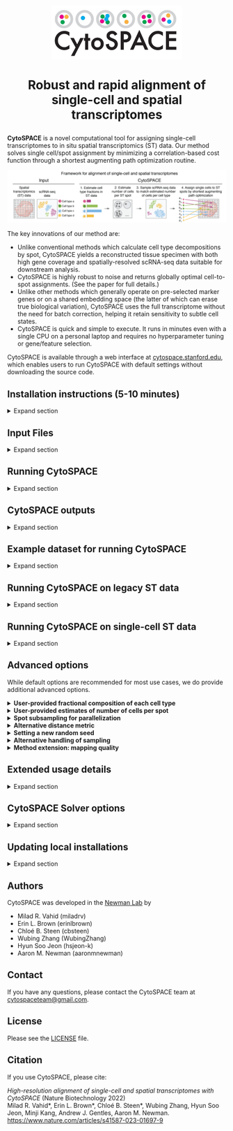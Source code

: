 <p align="center">
  <img width="300" src="images/CytoSPACE_logo.jpeg">
</p>

<h1> <p align="center">
    Robust and rapid alignment of single-cell and spatial transcriptomes
</p> </h1>

**CytoSPACE** is a novel computational tool for assigning single-cell transcriptomes to in situ spatial transcriptomics (ST) data. Our method solves single cell/spot assignment by minimizing a correlation-based cost function through a shortest augmenting path optimization routine. 

<p align="center">
  <img src="images/CytoSPACE_overview.png" width="900"> 
</p>

The key innovations of our method are:

- Unlike conventional methods which calculate cell type decompositions by spot, CytoSPACE yields a reconstructed tissue specimen with both high gene coverage and spatially-resolved scRNA-seq data suitable for downstream analysis.
- CytoSPACE is highly robust to noise and returns globally optimal cell-to-spot assignments. (See the paper for full details.)
- Unlike other methods which generally operate on pre-selected marker genes or on a shared embedding space (the latter of which can erase true biological variation), CytoSPACE uses the full transcriptome without the need for batch correction, helping it retain sensitivity to subtle cell states.
- CytoSPACE is quick and simple to execute. It runs in minutes even with a single CPU on a personal laptop and requires no hyperparameter tuning or gene/feature selection.

CytoSPACE is available through a web interface at <a href="https://cytospace.stanford.edu/">cytospace.stanford.edu</a>, which enables users to run CytoSPACE with default settings without downloading the source code.

## Installation instructions (5-10 minutes)

<details><summary>Expand section</summary>

1. Install <a href="https://docs.conda.io/projects/conda/en/latest/user-guide/install/index.html" target="_blank">Miniconda</a> if not already available.

2. Clone this repository:
```bash
  git clone https://github.com/digitalcytometry/cytospace
```

3. Navigate to `cytospace` directory:
```bash
  cd cytospace
```

4. (5-10 minutes) Create a conda environment with the required dependencies:
```bash
  conda env create -f environment.yml
```

5. Activate the `cytospace` environment you just created:
```bash
  conda activate cytospace
``` 

6. (~30 seconds) Install CytoSPACE by executing:
```bash
  pip install .
``` 

7. (Recommended, ~1 minute) Install package `lapjv` by executing:
```bash
  pip install lapjv==1.3.14
```
We highly recommend you install this package, which provides a fast implementation of the default core optimization algorithm within CytoSPACE. However, some systems may not accommodate it as it requires CPU support for AVX2 instructions. To determine if your system supports this package, it is generally easiest to simply attempt to install it as above. If it installs without problems, your system will support it! If you run into an error, it is likely your system does not support it, and you can simply use one of the other options we have provided. See [__Solver options__](#cytospace-solver-options) below for details. Please note that if the package installs but you receive an "illegal instruction" error while running CytoSPACE, you may be able to build the package instead with the following command:
```bash
   pip3 install git+https://github.com/src-d/lapjv
```
For more information, see the <a href="https://pypi.org/project/lapjv/" target="_blank">lapjv documentation page</a>. 
</details>

## Input Files

<details><summary>Expand section</summary>

CytoSPACE requires 4 files as input by default. All files should be provided in tab-delimited tabular input format (saved as .txt) with no double quotations. Further formatting details for each input file are specified below. We also provide instructions on using scripts to generate input files from Seurat objects at the end of this section.

1. __A scRNA-seq gene expression file:__
- The matrix must be genes (rows) by cells (columns).
- The first row must contain the single cell IDs and the first column must contain the gene names.
- The first column (gene names) must have a header.
- The gene expression data should be represented as non-normalized counts. 
<p align="center">
  <img src="images/scRNAfile.png" width="800"> 
</p>

2. __A cell type label file:__
- Cell type labels corresponding to the single cell IDs in the scRNA-seq gene expression matrix. 
- Cell type label strings should not have special characters. 
- The table should contain two columns, where column 1 contains the single cell IDs corresponding to the columns of the scRNA-seq matrix and column 2 contains the corresponding cell type labels.
- The columns must have a header. 
<p align="center">
  <img src="images/celllabelfile.png" width="300"> 
</p>

3. __A spatial transcriptomics (ST) gene expression file:__
- The matrix must be genes (rows) by ST spots (columns).
- The first row must contain the ST spot IDs and the first column must contain the gene names.
- The first column (gene names) must have a header.
- The gene expression data should be represented as non-normalized counts. 
<p align="center">
  <img src="images/STdatafile.png" width="800"> 
</p>

4. __A spatial transcriptomics coordinates file:__
- A table consisting of 3 columns, where the first column contains the ST spot IDs corresponding to and in the same order as the columns of the ST gene expression matrix, and column 2 and 3 contain the row and column indices of the spatial transcriptomics data, respectively. 
- The columns must have a header. 
<p align="center">
  <img src="images/STcoordfile.png" width="300"> 
</p>

### From Space Ranger outputs
If the users are starting from Space Ranger outputs, they can provide the ST input files as a single tar.gz, __in place of__ both (3) gene expression and (4) coordinates. If a Space Ranger output is specified, CytoSPACE will automatically attempt to unzip the provided tarball and load the correponding ST expression and coordinates data.

The tarball should only include a single H5 file (extension .h5) and one subdirectory, where the H5 file contains the ST gene expression and the subdirectory contains the image data. An example file tree for an unzipped tarball is shown below on the left; if downloading from the public 10X Visium data, users can download the files shown below on the right.
<p align="center">
  <img src="images/VisiumTar.png" width="300"> <img src="images/Visium.png" width="300">
</p>

<details><summary><b>Preparing input files from Seurat objects</b></summary>

If you have data in the form of Seurat objects, you can generate files formatted for CytoSPACE input via helper functions we have provided in the `R` script `generate_cytospace_from_seurat_object.R` in `cytospace/Prepare_input_files`. To use these helper functions, first import them from `generate_cytospace_from_seurat_object.R` by including 
```bash
  source('/path/to/generate_cytospace_from_seurat_object.R')
```
in your R script. 

### From scRNA-seq Seurat object
For producing CytoSPACE inputs from scRNA Seurat objects, we provide the function `generate_cytospace_from_scRNA_seurat_object` which may be called as
```bash
  generate_cytospace_from_scRNA_seurat_object(scRNA_Seurat_Object,dir_out='',fout_prefix='')
```
within your R script. The first argument (required) designates your input Seurat object, `dir_out` (optional, default is working directory) specifies the path to the output directory to store the results, and `fout_prefix` (optional, default is none) specifies a prefix to add to output file names, which otherwise are generated as `scRNA_data.txt` and `cell_type_labels.txt`. Please note that `Idents(scRNA_Seurat_Object)` must be set to include cell types.


### From Spatial Seurat object
For producing CytoSPACE inputs from ST Seurat objects, we provide the function `generate_cytospace_from_ST_seurat_object` which may be called as
```bash
  generate_cytospace_from_ST_seurat_object(ST_Seurat_Object,dir_out='',fout_prefix='',slice='slice1')
```
within your R script. The first argument (required) designates your input Seurat object, `dir_out` (optional, default is working directory) specifies the path to the output directory to store the results, `fout_prefix` (optional, default is none) specifies a prefix to add to output file names, which otherwise are generated as `ST_data.txt` and `Coordinates.txt`, and `slice` (optional, default is `slice1`) provides the name of your slice as stored in your Seurat object.
</details>
</details>

## Running CytoSPACE

<details><summary>Expand section</summary>

After activating the `cytospace` conda environment via `conda activate cytospace`, CytoSPACE can be called from the command line from any folder using `cytospace`. Examples on how to run CytoSPACE are provided in the section "Example datasets for running CytoSPACE" below.

A typical CytoSPACE run with default settings would look like this: 
 ```bash
 cytospace \
    --scRNA-path /path/to/scRNA_geneexpression \
    --cell-type-path /path/to/scRNA_celllabels \
    --st-path /path/to/ST_geneexpression \
    --coordinates-path /path/to/ST_coordinates
```
Or with more condensed parameter names: 
 ```bash
 cytospace \
    -sp /path/to/scRNA_geneexpression \
    -ctp /path/to/scRNA_celllabels \
    -stp /path/to/ST_geneexpression \
    -cp /path/to/ST_coordinates
```

Alternatively, if starting from a Space Ranger output, the command may look like this:
```bash
 cytospace \
    --scRNA-path /path/to/scRNA_geneexpression \
    --cell-type-path /path/to/scRNA_celllabels \
    --spaceranger-path /path/to/spaceranger_output.tar.gz
```
```bash
 cytospace -sp /path/to/scRNA_geneexpression \
    -ctp /path/to/scRNA_celllabels \
    -srp /path/to/spaceranger_output.tar.gz
```

For full usage details with additional options, see the [__Extended usage details__](#extended-usage-details) section below. 

### Choosing a solver
CytoSPACE provides three solver options. In short, we recommend using the default option `lapjv` if your system supports AVX2 (i.e., if you were able to successfully install it with `pip install lapjv==1.3.14`) and `lap_CSPR` otherwise. No options are required to use the default solver `lapjv`. To use `lap_CSPR` instead, pass the argument `-sm lap_CSPR` to your `cytospace` call. For full solver details, see the [__Solver options__](#cytospace-solver-options) section below.

<details><summary><b>Other ways CytoSPACE can be run</b></summary>

1. You can call the `cytospace.py` script directly with python:
 `python cytospace/cytospace.py`
 
2. You can import methods or functions from `CytoSPACE` in python and modify/create your own 
    pipeline. For example:
```python
  from cytospace import cytospace

  for mean_cell_numbers in [5, 10, 20]:
      cytospace.main_cytospace(..., mean_cell_numbers=mean_cell_numbers)
```
</details>
</details>

## CytoSPACE outputs

<details><summary>Expand section</summary>

CytoSPACE will produce six output files by default.
1. ```cell_type_assignments_by_spot.pdf```<br>
Heatmaps of cell type assignments within the ST sample. Along with a plot showing the total number of cells mapped to each spot, these show the spatial distribution of cell type assignments. Color bars indicate the number of cells of the respective cell type inferred per spot.
2. ```cell_type_assignments_by_spot_jitter.pdf```<br>
A single scatterplot showing all assigned cells by their spot location. Each cell is colored based on its cell type.
3. ```assigned_locations.csv```<br>
This file will provide the assigned locations of each single cell mapped to ST spots. As some cells may be mapped to multiple locations depending on the size of the input scRNA-seq set, new cell IDs (`UniqueCID`) are assigned to each cell and given in the first column. The second column includes original cell IDs (`OriginalCID`); the third column includes corresponding cell types (`CellType`); the fourth column includes assigned spot IDs (`SpotID`); and the fifth and sixth columns respectively include  `row` and `column` indices, or xy-coordinates such as `X` and `Y` if provided in the initial coordinates file, of the corresponding spots.
4. ```cell_type_assignments_by_spot.csv```<br>
This file gives the raw number of cells of each cell type per spot by `SpotID` as well as the total number of cells assigned to that spot.
5. ```fractional_abundances_by_spot.csv```<br>
This file gives the fractional abundance of cell types assigned to each spot by `SpotID`.
6. ```log.txt```<br>
This file contains a log of CytoSPACE run parameters and running time.
</details>

## Example dataset for running CytoSPACE

<details><summary>Expand section</summary>

For users to test CytoSPACE, we have included files for an example run:
- A HER2+ breast cancer scRNA-seq atlas by Wu et al. (<a href="https://www.nature.com/articles/s41588-021-00911-1" target="_blank">Nature Genetics, 2021</a>) and a HER2+ breast cancer FFPE specimen profiled by the Visium platform (<a href="https://www.10xgenomics.com/resources/datasets/human-breast-cancer-ductal-carcinoma-in-situ-invasive-carcinoma-ffpe-1-standard-1-3-0" target="_blank">10x Genomics</a>). Default parameters were selected with Visium samples in mind and are appropriate here.


### Download example datasets
A zip file containing the example dataset can be downloaded from the following link:
- <a href="https://drive.google.com/file/d/1G8gK4MxCmRG4JZi588wloMsP8iZlQf_z/view?usp=share_link" target="_blank">Breast cancer</a>
<!-- 
To download from the command line using `gdown`:
1. Breast cancer
   ```bash
   gdown --fuzzy https://drive.google.com/file/d/1knez-rEPfLIDP6WVRINdn1RtDYmoo8BH/view?usp=share_link
   unzip CytoSPACE_example_breast_cancer.zip
   ```
2. Melanoma
   ```bash
   gdown --fuzzy https://drive.google.com/file/d/1hwK_sh355chdmW50yrPJq7_W8j6HuRHh/view?usp=share_link
   unzip CytoSPACE_example_melanoma.zip
   ``` -->
   
### Command for running example analysis:
Once the example files are downloaded and unzipped, the commands below can be run from inside the unzipped directory:
```bash
  cytospace -sp brca_scRNA_GEP.txt -ctp brca_scRNA_celllabels.txt -stp brca_STdata_GEP.txt -cp brca_STdata_coordinates.txt -o cytospace_results_brca -sm lap_CSPR
```
Please note that here we use the `lap_CSPR` solver for compatibility. If your system supports AVX2 intrinsics, you can run the same commands without the final argument to use the `lapjv` solver instead. __The CytoSPACE run should take around 5 minutes.__

### CytoSPACE output files for example breast cancer data
The main output from a CytoSPACE run is the file named `assigned_locations.csv`, which provides the ST spots to which the single cells have been assigned. 

<p align="center">
  <img width="600" src="images/assigned_locations.png">
</p>

The CytoSPACE results are visualized in heatmaps saved as `cell_type_assignments_by_spot.pdf` showing the distribution of single cells across ST spots for each cell type. Color bars indicate the number of cells of the respective cell type inferred per spot. Below are the heatmaps produced for the example BRCA data.

<p align="center">
  <img width="600" src="images/BRCA_cell_type_assignments_by_spot.png">
</p>

For comparison, consider the pathologist annotations of this ST sample as provided by 10x:

<p align="center">
  <img width="600" src="images/Visium_FFPE_Human_Breast_Cancer_Pathologist_Annotations.png">
</p>

CytoSPACE also provides a scatterplot showing cells of all types at once near their spot location, saved as `cell_type_assignments_by_spot_jitter.pdf`. Each cell is colored by its cell type. The below plot is produced for the example BRCA data.

<p align="center">
  <img width="600" src="images/BRCA_cell_type_assignments_by_spot_jitter.png">
</p>

The number of cells per spot by cell type as well as in total are provided in the file `cell_type_assignments_by_spot.csv`. Fractional abundances of each cell type are returned in the file `fractional_abundances_by_spot.csv`. A log file recording CytoSPACE inputs and running times is output in the file `log.txt`.

A zip file of the expected CytoSPACE outputs (with `lap_CSPR` solver) are available to download at the following link:
- <a href="https://drive.google.com/file/d/1ZMA0XEl_pjC12mb8bZL8zI9yzYd2djbq/view?usp=share_link" target="_blank">Breast cancer results</a>

<!-- To download from the command line using `gdown`:
1. Breast cancer
   ```bash
   gdown --fuzzy https://drive.google.com/file/d/1CLfy4Txez8ThID8YzIH04hlvrBRCQ4Rh/view?usp=sharing
   unzip CytoSPACE_example_breast_cancer_results.zip
   ```
2. Melanoma
   ```bash
   gdown --fuzzy https://drive.google.com/file/d/1X4jMwctRNmqCRIJcop2hL3jRdlhxnnlc/view?usp=sharing
   unzip CytoSPACE_example_melanoma_results.zip
   ``` -->

</details>

## Running CytoSPACE on legacy ST data

<details><summary>Expand section</summary>

By default, the CytoSPACE parameters have been optimized for standard 10x Visium spatial slides. Datasets generated by the legacy ST platform can be run with similar commands, but we recommend that the following parameters be adjusted:
1. `--mean_cell_numbers`, or `-mcn`, should be set to `20`. The legacy ST platform has larger spot sizes, so we recommend mapping an average of 20 cells per spot.
2. `--geometry`, or `-g` should be set to `square`. This will allow the plot function to shape each spot as a square rather than a hexagon.

Similar to the example breast cancer dataset above, we provide an example dataset below:
- A melanoma scRNA-seq atlas by Tirosh et al. (<a href="https://www.science.org/doi/10.1126/science.aad0501?url_ver=Z39.88-2003&rfr_id=ori:rid:crossref.org&rfr_dat=cr_pub%20%200pubmed" target="_blank">Science, 2016</a>), and a melanoma specimen profiled by the legacy ST platform (Thrane et al, <a href="https://aacrjournals.org/cancerres/article/78/20/5970/631815/Spatially-Resolved-Transcriptomics-Enables" target="_blank">Cancer Research, 2018</a>).

The zip file containing the dataset can be downloaded <a href="https://drive.google.com/file/d/1hwK_sh355chdmW50yrPJq7_W8j6HuRHh/view?usp=share_link" target="_blank">here</a>.

Running CytoSPACE with the command below generates the results shown <a href="https://drive.google.com/file/d/1bX4SqrYzIXov_A5ivlJ8U0qD8_lXmmBf/view?usp=share_link" target="_blank">here</a> . The format of the output will be the same as the breast cancer dataset above. Please note that here we specify the `-ctfep` parameter (see [__Advanced options__](#advanced-options) - __User-provided fractional composition of each cell type__).
```bash
  cytospace -sp melanoma_scRNA_GEP.txt -ctp melanoma_scRNA_celllabels.txt -stp melanoma_STdata_slide1_GEP.txt -cp melanoma_STdata_slide1_coordinates.txt -ctfep melanoma_cell_fraction_estimates.txt -o cytospace_results_melanoma -mcn 20 -g square -sm lap_CSPR
```
</details>

## Running CytoSPACE on single-cell ST data

<details><summary>Expand section</summary>

While designed for Visium-type data in which most spots contain RNA from multiple cells, CytoSPACE can also be used with single-cell resolution spatial data such as <a href="https://vizgen.com/resources/meet-the-merscope-platform/" target="_blank">Vizgen's MERSCOPE platform</a>. We expect this extension to be useful for reducing noise and expanding transcriptome coverage of each cell in the ST data. For this single-cell resolution mode, CytoSPACE partitions the ST data into smaller chunks and utilizes multiple CPU cores to assign down-sampled versions of the reference scRNA-seq data to these regions.

We highly recommend that an `--st-cell-type-path` (or `-stctp`) be provided when running CytoSPACE in `--single-cell` mode. This file will list the cell type labels for each spot, in the same format as the scRNA-seq cell type labels specified under `--cell-type-path`. All of the cell types present in `--st-cell-type-path` must also be present in `--cell-type-path`.

However, if the user does not have access to the cell types for each individual spot, they can instead provide a `--cell-type-fraction-estimation-path` in place of `--st-cell-type-path`. See the [__Advaced Options__](#advanced-options) - __User-provided fractional composition of each cell type__ section regarding how this file should be formatted. Please note that for `--single-cell` mode, CytoSPACE does not support the internal estimation of cell type fraction, and the users are expected to specify either an `--st-cell-type-path` or a `--cell-type-fraction-estimation-path`.

To run CytoSPACE with single-cell resolution spatial data:
 ```bash
 cytospace --single-cell \
    --scRNA-path /path/to/scRNA_geneexpression \
    --cell-type-path /path/to/scRNA_celllabels \
    --st-path /path/to/ST_geneexpression \
    --coordinates-path /path/to/ST_coordinates \
    --st-cell-type-path /path/to/ST_celllabels \
    --number-of-processors NUMBER_OF_PROCESSORS \
    --number-of-selected-spots NUMBER_OF_SELECTED_SPOTS
```
Or with more condensed parameter names: 
 ```bash
 cytospace -sc \
    -sp /path/to/scRNA_geneexpression \
    -ctp /path/to/scRNA_celllabels \
    -stp /path/to/ST_geneexpression \
    -cp /path/to/ST_coordinates \
    -stctp /path/to/ST_celllabels \
    -nop NUMBER_OF_PROCESSORS \
    -noss NUMBER_OF_SELECTED_SPOTS
```
where `NUMBER_OF_PROCESSORS` denotes the number of cores to use, and `NUMBER_OF_SELECTED_SPOTS` denotes the number of ST spots in each partition. We generally recommend `-noss 10000`.

A zip file of example single cell inputs is available to download from Google Drive <a href="https://drive.google.com/file/d/1odOcIfY3oqvLCNdXHLRaSmTraRxqnHLp/view?usp=share_link" target="_blank">here</a>.

<!-- To download from the command line using `gdown`:
   ```bash
   gdown --fuzzy https://drive.google.com/file/d/10fhxjCn-VfPPurrI-RE8lbs6NCPqfGXY/view?usp=sharing
   unzip single_cell_example_data.zip
   ``` -->

To run CytoSPACE with this example dataset, run the following command from the location of the unzipped inputs and with your CytoSPACE conda environment active:
 ```bash
 cytospace \
    -sp HumanColonCancerPatient2_scRNA_expressions_cytospace.tsv \
    -ctp HumanColonCancerPatient2_scRNA_annotations_cytospace.tsv \
    -stp HumanColonCancerPatient2_ST_expressions_cytospace.tsv \
    -cp HumanColonCancerPatient2_ST_coordinates_cytospace.tsv \
    -stctp HumanColonCancerPatient2_ST_celltypes_cytospace.tsv \
    -o cytospace_results_crc \
    -sm lap_CSPR \
    -sc -noss 10000 -nop 2
```

Running CytoSPACE in the `--single-cell` mode will output the assignments `assigned_locations.csv`, the plot `cell_type_assignments_by_spot_single_cell.pdf`, and the log file `log.txt`. The plot generated will be a scatterplot of the cells colored by cell type, as shown below for the example dataset. The full results for the example dataset using the above command is available for download <a href="https://drive.google.com/file/d/1LTTDVGAuQ4QYkyCX6WtyBNXcnZe9fxKG/view?usp=share_link" target="_blank">here</a>.

<p align="center">
  <img width="600" src="images/CRC_cell_type_assignments_by_spot_single_cell.png">
</p>

</details>

## Advanced options
While default options are recommended for most use cases, we do provide additional advanced options.

<details><summary><b>User-provided fractional composition of each cell type</b></summary>

To account for the disparity between scRNA-seq and ST data in the number of cells per cell type, CytoSPACE requires the fractional composition of each cell type in the ST tissue. By default, CytoSPACE will generate this information by internally calling the `get_cellfracs_seuratv3.R` script using the input files. This script uses `Seurat v3`, which is installed as part of the CytoSPACE environment. We highly recommend using `Seurat v3` over `Seurat v4` for the purposes of cell type fraction estimation.

While our provided script uses <a href="https://satijalab.org/seurat/articles/spatial_vignette.html" target="_blank">Spatial Seurat</a>, there is a diverse set of approaches available such as <a href="https://www.sanger.ac.uk/tool/cell2location/" target="_blank">cell2location</a>, <a href="https://github.com/MarcElosua/SPOTlight" target="_blank">SPOTlight</a>, or <a href="https://cibersortx.stanford.edu/" target="_blank">CIBERSORTx</a>.

Users can choose to provide their own file for estimated cell type composition, specified with the `--cell-type-fraction-estimation-path` (`-ctfep`) flag. In this case, the provided file must be a table consisting of 2 rows with row names, where the first row contains the cell type labels, and the second row contains the cell fractions of each cell type represented as proportions between 0 and 1. __Please make sure that the cell type labels in the first row match the labels present in the cell type label file, and that the cell type fractions sum to one.__
<p align="center">
  <img src="images/cell_type_fractions_file.png">
</p>
</details>

<details><summary><b>User-provided estimates of number of cells per spot</b></summary>

Rather than using the internal mechanism of CytoSPACE for estimating the number of cells per spot, users can provide their own estimates (from image segmentation, for example) in a two-column file with header, in which the first column contains spot IDs and the second contains the number of cells predicted per spot:

<p align="center">
  <img width="300" src="images/n_cells_per_spot.PNG">
</p>

To run CytoSPACE with this option, pass the flag `-ncpsp` or `--n-cells-per-spot-path` followed by the file location.
</details>

<details><summary><b>Spot subsampling for parallelization</b></summary>

The memory and runtime required for running CytoSPACE may vary based on the number of spots. To allow for CytoSPACE to run under different conditions, we provide an option to partition the estimated number of cells in the ST sample into smaller chunks, where similarly downsampled reference scRNA-seq data are then assigned using multiple CPU cores.

The users can use this option by specifying the `--sampling-sub-spots` (`-sss`) flag, along with the desired number of subsampled cells per partition (`--number-of-selected-sub-spots`, or `-nosss`) and the number of cores to be used (`--number-of-processors`, or `-nop`).

For example, the following command will run CytoSPACE on the example breast cancer dataset, assigning scRNA-seq data to 5000 cells at a time using 2 cores:
```bash
  cytospace \
    -sp brca_scRNA_GEP.txt \
    -ctp brca_scRNA_celllabels.txt \
    -stp brca_STdata_GEP.txt \
    -cp brca_STdata_coordinates.txt \
    -o cytospace_results_brca \
    -sm lap_CSPR \
    -sss -nosss 5000 -nop 2
```
</details>

<details><summary><b>Alternative distance metric</b></summary>

By default, CytoSPACE uses Pearson correlation to compare cell and spot transcriptomes. Users can choose to use Spearman correlation or Euclidean distance instead by passing `-dm Spearman_correlation` or `-dm Euclidean` respectively with the function call. 
</details>

<details><summary><b>Setting a new random seed</b></summary>

While the CytoSPACE algorithm is mostly deterministic, the initial step of sampling cells to be mapped is done at random. To provide an alternative random seed resulting in a different random sampling of cells, users can pass `-se` followed by the desired (integer) seed with the function call. The default random seed for CytoSPACE is 1.
</details>

<details><summary><b>Alternative handling of sampling</b></summary>

CytoSPACE starts by creating a pool of cells that matches what is expected within the ST data. By default, this is done by resampling single cells to achieve the overall cell type fractions and total cell numbers estimated in the tissue. We recommend that CytoSPACE be run with this default setting for all real data analyses. However, we provide an additional option to generate new "place-holder" cells by sampling from the distribution of gene counts within each cell type instead, and used this option for ensuring uniqueness of mapped cells for benchmarking on simulated data. To run CytoSPACE with this alternative mode, users can pass `-sam place_holders` with the function call. When running in place-holder mode, the gene expression of the newly generated cells will be saved as part of the output under `new_scRNA.csv`.
</details>

<details><summary><b>Method extension: mapping quality</b></summary>

While CytoSPACE's formulation as a linear assignment problem guarantees an optimal solution given its cost function, there is no underlying probabilistic framework for estimating mapping uncertainty. One possibility is to determine whether a given cell type belongs to a given spot after mapping - that is, whether a spot contains at least one cell of the same cell type. Notably, this does not distinguish between cells of the same cell type for quality of fit. As such a protocol provides some measure of mapping quality, albeit incomplete, we provide a helper script that implements this via a support vector machine that produces and trains on pseudo-bulks generated from the input scRNA-seq data. This script, `uncertainty_quantification.R`, takes as input the path to the ST dataset count matrix file, the scRNA-seq count matrix file, and the CytoSPACE output file `assigned_locations.csv`, and returns an appended output file with confidence scores in `assigned_locationswConfidenceScores.csv`. The command to run this script following a completed CytoSPACE run is as follows: 
 ```bash
 Rscript uncertainty_quantification.R /path/to/ST_geneexpression /path/to/scRNA_geneexpression /path/to/assigned_locations.csv
```
For interpreting confidence scores, we recommend a cutoff of 0.1, with higher scores indicating increased confidence that a spot contains at least one cell of the same cell type.

Please note that `uncertainty_quantification.R` requires separate dependencies from those included in the provided `environment.yml` file for the `cytospace` conda environment. This script should be run in a separate environment with the following R packages installed: `Seurat` (must be v4; tested with v4.0.1), `data.table` (tested with v1.14.0), and `e1071` (tested with v1.7.8).
</details>

## Extended usage details

<details><summary>Expand section</summary>

```
usage: cytospace [-h] -sp SCRNA_PATH -ctp CELL_TYPE_PATH [-stp ST_PATH] [-cp COORDINATES_PATH] [-srp SPACERANGER_PATH]
                 [-stctp ST_CELL_TYPE_PATH] [-ctfep CELL_TYPE_FRACTION_ESTIMATION_PATH] [-ncpsp N_CELLS_PER_SPOT_PATH]
                 [-o OUTPUT_FOLDER] [-op OUTPUT_PREFIX] [-mcn MEAN_CELL_NUMBERS] [-sc]
                 [-noss NUMBER_OF_SELECTED_SPOTS] [-sss] [-nosss NUMBER_OF_SELECTED_SUB_SPOTS]
                 [-nop NUMBER_OF_PROCESSORS] [-sm {lapjv,lapjv_compat,lap_CSPR}]
                 [-dm {Pearson_correlation,Spearman_correlation,Euclidean}] [-sam {duplicates,place_holders}]
                 [-se SEED] [-p] [-g GEOMETRY] [-nc NUM_COLUMN] [-mp MAX_NUM_CELLS_PLOT]

CytoSPACE is a computational strategy for assigning single-cell transcriptomes to in situ spatial transcriptomics (ST)
data. Our method solves single cell/spot assignment by minimizing a correlation-based cost function through a linear
programming-based optimization routine.

optional arguments:
  -h, --help            show this help message and exit
  -stp ST_PATH, --st-path ST_PATH
                        Path to spatial transcriptomics data (expressions)
  -cp COORDINATES_PATH, --coordinates-path COORDINATES_PATH
                        Path to transcriptomics data (coordinates)
  -srp SPACERANGER_PATH, --spaceranger-path SPACERANGER_PATH
                        Path to SpaceRanger tar.gz data file
  -stctp ST_CELL_TYPE_PATH, --st-cell-type-path ST_CELL_TYPE_PATH
                        Path to ST cell type file (recommended for single-cell ST)
  -ctfep CELL_TYPE_FRACTION_ESTIMATION_PATH, --cell-type-fraction-estimation-path CELL_TYPE_FRACTION_ESTIMATION_PATH
                        Path to ST cell type fraction file (recommended for bulk ST)
  -ncpsp N_CELLS_PER_SPOT_PATH, --n-cells-per-spot-path N_CELLS_PER_SPOT_PATH
                        Path to number of cells per ST spot file
  -o OUTPUT_FOLDER, --output-folder OUTPUT_FOLDER
                        Relative path to the output folder
  -op OUTPUT_PREFIX, --output-prefix OUTPUT_PREFIX
                        Prefix of results stored in the 'output_folder'
  -mcn MEAN_CELL_NUMBERS, --mean-cell-numbers MEAN_CELL_NUMBERS
                        Mean number of cells per spot, default 5 (appropriate for Visium). If analyzing legacy spatial
                        transcriptomics data, set to 20
  -sc, --single-cell    Use single-cell spatial approach if specified
  -noss NUMBER_OF_SELECTED_SPOTS, --number-of-selected-spots NUMBER_OF_SELECTED_SPOTS
                        Number of selected spots from ST data used in eahc iteration
  -sss, --sampling-sub-spots
                        Sample subspots to limit the number of mapped cells if specified
  -nosss NUMBER_OF_SELECTED_SUB_SPOTS, --number-of-selected-sub-spots NUMBER_OF_SELECTED_SUB_SPOTS
                        Number of selected subspots from ST data to limit the number of mapped cells
  -nop NUMBER_OF_PROCESSORS, --number-of-processors NUMBER_OF_PROCESSORS
                        Number of processors used for the analysis
  -sm {lapjv,lapjv_compat,lap_CSPR}, --solver-method {lapjv,lapjv_compat,lap_CSPR}
                        Which solver to use for the linear assignment problem, default 'lapjv'
  -dm {Pearson_correlation,Spearman_correlation,Euclidean}, --distance-metric {Pearson_correlation,Spearman_correlation,Euclidean}
                        Which distance metric to use for the cost matrix, default 'Pearson_correlation'
  -sam {duplicates,place_holders}, --sampling-method {duplicates,place_holders}
                        Which underlying method to use for dealing with duplicated cells, default 'duplicates'
  -se SEED, --seed SEED
                        Set seed for random generators, default 1
  -p, --plot-off        Turn create plots on/off
  -g GEOMETRY, --geometry GEOMETRY
                        ST geometry, either 'honeycomb' or 'square' accepted
  -nc NUM_COLUMN, --num-column NUM_COLUMN
                        Number of columns in figure
  -mp MAX_NUM_CELLS_PLOT, --max-num-cells-plot MAX_NUM_CELLS_PLOT
                        Maximum number of cells to plot in single-cell visualization

Required arguments:
  -sp SCRNA_PATH, --scRNA-path SCRNA_PATH
                        Path to scRNA-Seq data
  -ctp CELL_TYPE_PATH, --cell-type-path CELL_TYPE_PATH
                        Path to cell type labels
```

You can see this list of variables and default values for running CytoSPACE from the commmand line as well at any time by calling `cytospace` along with the `-h` or 
`--help` flag, i.e., `cytospace -h`.
</details>

## CytoSPACE Solver options

<details><summary>Expand section</summary>

1. `lapjv` __(Recommended for most systems)__    By default, CytoSPACE calls the `lapjv` solver from package `lapjv`. This solver is a fast implementation of the Jonker-Volgenant shortest augmenting path assignment algorithm and returns a globally optimal solution given the objective function as defined in our paper [cite]. As noted above, however, this package is not supported on all systems as it achieves its speedup through use of AVX2 instructions. This solver will be selected by default and can be specified explicitly by passing arguments `--solver-method lapjv` or `-sm lapjv` to `cytospace`.
2. `lap_CSPR` __(Recommended for systems not supporting `lapjv`)__    A second solver option is the `linear_assignment` method from the `ortools` package. This solver uses a different method than the first and third options, an assignment algorithm called the cost scaling push relabel method. This algorithm approximates assignment costs to integer values and loses some numerical precision in doing so. Therefore, while it returns a globally optimal solution __after approximation__ given the objective function defined in the paper, it will return similar but generally not identical results to the first two methods. This solver has a similar running time to the first option and is a good option for systems not supporting the `lapjv` package. This solver can be selected by passing arguments `--solver-method lap_CSPR` or `-sm lap_CSPR` to `cytospace`.
3. `lapjv_compat`   A third solver option implements the `lapjv` solver from package `lap`. Like the first option `lapjv`, this solver also implements the Jonker-Volgenant shortest augmenting path assignment algorithm to return the same globally optimal solution given the objective function defined in the paper. Furthermore, it is broadly supported and should work on all standard operating systems. However, it takes 3-4 times as long to run as the first solver option, the `lapjv` solver from the `lapjv` package, so we only recommend it for systems that do not support the first option. This solver can be selected by passing arguments `--solver-method lapjv_compat` or `-sm lapjv_compat` to `cytospace`.
</details>

## Updating local installations

<details><summary>Expand section</summary>

To update your local installation of CytoSPACE following updates of this GitHub repository, navigate to your `cytospace` directory and execute the following commands:
```bash
  git pull
  conda env update --name cytospace --file environment.yml
  conda activate cytospace
  pip install .
```
If you have made local updates to your version of the CytoSPACE source code, you should execute 
```bash
  pip install .
``` 
before running. 
</details>

## Authors
CytoSPACE was developed in the <a href="https://anlab.stanford.edu/" target="_blank">Newman Lab</a> by

* Milad R. Vahid (miladrv)
* Erin L. Brown (erinlbrown)
* Chloé B. Steen (cbsteen)
* Wubing Zhang (WubingZhang)
* Hyun Soo Jeon (hsjeon-k)
* Aaron M. Newman (aaronmnewman)

## Contact
If you have any questions, please contact the CytoSPACE team at cytospaceteam@gmail.com.

## License
Please see the <a href="LICENSE" target="_blank">LICENSE</a> file.

## Citation
If you use CytoSPACE, please cite:  

*High-resolution alignment of single-cell and spatial transcriptomes with CytoSPACE* (Nature Biotechnology 2022)  
Milad R. Vahid*, Erin L. Brown*, Chloé B. Steen*, Wubing Zhang, Hyun Soo Jeon, Minji Kang, Andrew J. Gentles, Aaron M. Newman.  
https://www.nature.com/articles/s41587-023-01697-9
